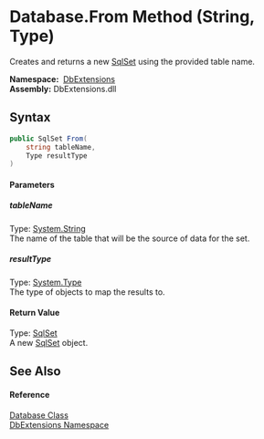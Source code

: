 Database.From Method (String, Type)
===================================
Creates and returns a new [SqlSet][1] using the provided table name.

  **Namespace:**  [DbExtensions][2]  
  **Assembly:** DbExtensions.dll

Syntax
------

```csharp
public SqlSet From(
	string tableName,
	Type resultType
)
```

#### Parameters

##### *tableName*
Type: [System.String][3]  
The name of the table that will be the source of data for the set.

##### *resultType*
Type: [System.Type][4]  
The type of objects to map the results to.

#### Return Value
Type: [SqlSet][1]  
A new [SqlSet][1] object.

See Also
--------

#### Reference
[Database Class][5]  
[DbExtensions Namespace][2]  

[1]: ../SqlSet/README.md
[2]: ../README.md
[3]: http://msdn.microsoft.com/en-us/library/s1wwdcbf
[4]: http://msdn.microsoft.com/en-us/library/42892f65
[5]: README.md